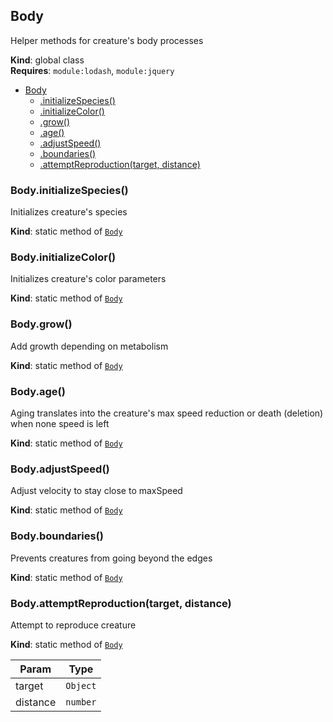<a name="Body"></a>

## Body
Helper methods for creature's body processes

**Kind**: global class  
**Requires**: <code>module:lodash</code>, <code>module:jquery</code>  

* [Body](#Body)
    * [.initializeSpecies()](#Body.initializeSpecies)
    * [.initializeColor()](#Body.initializeColor)
    * [.grow()](#Body.grow)
    * [.age()](#Body.age)
    * [.adjustSpeed()](#Body.adjustSpeed)
    * [.boundaries()](#Body.boundaries)
    * [.attemptReproduction(target, distance)](#Body.attemptReproduction)

<a name="Body.initializeSpecies"></a>

### Body.initializeSpecies()
Initializes creature's species

**Kind**: static method of [<code>Body</code>](#Body)  
<a name="Body.initializeColor"></a>

### Body.initializeColor()
Initializes creature's color parameters

**Kind**: static method of [<code>Body</code>](#Body)  
<a name="Body.grow"></a>

### Body.grow()
Add growth depending on metabolism

**Kind**: static method of [<code>Body</code>](#Body)  
<a name="Body.age"></a>

### Body.age()
Aging translates into the creature's max speed reduction
or death (deletion) when none speed is left

**Kind**: static method of [<code>Body</code>](#Body)  
<a name="Body.adjustSpeed"></a>

### Body.adjustSpeed()
Adjust velocity to stay close to maxSpeed

**Kind**: static method of [<code>Body</code>](#Body)  
<a name="Body.boundaries"></a>

### Body.boundaries()
Prevents creatures from going beyond the edges

**Kind**: static method of [<code>Body</code>](#Body)  
<a name="Body.attemptReproduction"></a>

### Body.attemptReproduction(target, distance)
Attempt to reproduce creature

**Kind**: static method of [<code>Body</code>](#Body)  

| Param | Type |
| --- | --- |
| target | <code>Object</code> | 
| distance | <code>number</code> | 


